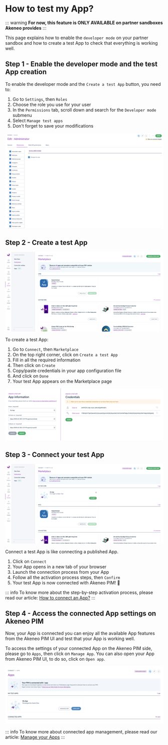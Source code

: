 # How to test my App?

::: warning
**For now, this feature is ONLY AVAILABLE on partner sandboxes Akeneo provides**
:::

This page explains how to enable the `developer mode` on your partner sandbox and how to create a test App to check that everything is working well. 

## Step 1 - Enable the developer mode and the test App creation

To enable the developer mode and the `Create a test App` button, you need to:
1. Go to `Settings`, then `Roles`
2. Choose the role you use for your user
3. In the `Permissions` tab, scroll down and search for the `Developer mode` submenu
4. Select `Manage test apps`
5. Don't forget to save your modifications

![Role permissions - developer mode](../img/apps/role-developer-mode.png)

## Step 2 - Create a test App 

![Create a test app button](../img/apps/create-a-test-app-button.png)

To create a test App: 
1. Go to `Connect`, then `Marketplace`
2. On the top right corner, click on `Create a test App` 
3. Fill in all the required information
4. Then click on `Create`
5. Copy/paste credentials in your app configuration file
6. And click on `Done`
7. Your test App appears on the Marketplace page

![Test app creation](../img/apps/test-app-creation.png)


## Step 3 - Connect your test App 

![Test app on Marketplace](../img/apps/marketplace-with-test-app.png)

Connect a test App is like connecting a published App. 

1. Click on `Connect`
2. Your App opens in a new tab of your browser
3. Launch the connection process from your App
4. Follow all the activation process steps, then `Confirm`
5. Your test App is now connected with Akeneo PIM! 🔗

::: info
To know more about the step-by-step activation process, please read our article: [How to connect an App?](https://help.akeneo.com/pim/serenity/articles/how-to-connect-my-pim-with-apps.html#how-to-connect-an-app)
:::


## Step 4 - Access the connected App settings on Akeneo PIM

Now, your App is connected you can enjoy all the available App features from the Akeneo PIM UI and test that your App is working well. 

To access the settings of your connected App on the Akeneo PIM side, please go to `Apps`, then click on `Manage App`. 
You can also open your App from Akeneo PIM UI, to do so, click on `Open app`. 

![Connected test app on Apps](../img/apps/connected-test-app.png)

::: info
To know more about connected app management, please read our article: [Manage your Apps](https://help.akeneo.com/pim/serenity/articles/manage-your-apps.html)
:::